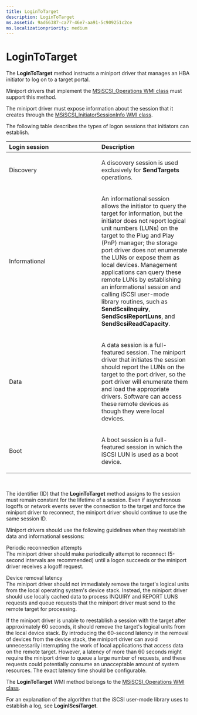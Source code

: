 ```yaml
---
title: LoginToTarget
description: LoginToTarget
ms.assetid: 9ad66387-ca77-46e7-aa91-5c909251c2ce
ms.localizationpriority: medium
---
```


# LoginToTarget


The **LoginToTarget** method instructs a miniport driver that manages an HBA initiator to log on to a target portal.

Miniport drivers that implement the [MSiSCSI\_Operations WMI class](msiscsi-operations-wmi-class.md) must support this method.

The miniport driver must expose information about the session that it creates through the [MSiSCSI\_InitiatorSessionInfo WMI class](msiscsi-initiatorsessioninfo-wmi-class.md).

The following table describes the types of logon sessions that initiators can establish.

<table>
<colgroup>
<col width="50%" />
<col width="50%" />
</colgroup>
<thead>
<tr class="header">
<th align="left">Login session</th>
<th align="left">Description</th>
</tr>
</thead>
<tbody>
<tr class="odd">
<td align="left"><p>Discovery</p></td>
<td align="left"><p>A discovery session is used exclusively for <strong>SendTargets</strong> operations.</p></td>
</tr>
<tr class="even">
<td align="left"><p>Informational</p></td>
<td align="left"><p>An informational session allows the initiator to query the target for information, but the initiator does not report logical unit numbers (LUNs) on the target to the Plug and Play (PnP) manager; the storage port driver does not enumerate the LUNs or expose them as local devices. Management applications can query these remote LUNs by establishing an informational session and calling iSCSI user-mode library routines, such as <strong>SendScsiInquiry</strong>, <strong>SendScsiReportLuns</strong>, and <strong>SendScsiReadCapacity</strong>.</p></td>
</tr>
<tr class="odd">
<td align="left"><p>Data</p></td>
<td align="left"><p>A data session is a full-featured session. The miniport driver that initiates the session should report the LUNs on the target to the port driver, so the port driver will enumerate them and load the appropriate drivers. Software can access these remote devices as though they were local devices.</p></td>
</tr>
<tr class="even">
<td align="left"><p>Boot</p></td>
<td align="left"><p>A boot session is a full-featured session in which the iSCSI LUN is used as a boot device.</p></td>
</tr>
</tbody>
</table>

 

The identifier (ID) that the **LoginToTarget** method assigns to the session must remain constant for the lifetime of a session. Even if asynchronous logoffs or network events sever the connection to the target and force the miniport driver to reconnect, the miniport driver should continue to use the same session ID.

Miniport drivers should use the following guidelines when they reestablish data and informational sessions:

<span id="Periodic_reconnection_attempts"></span><span id="periodic_reconnection_attempts"></span><span id="PERIODIC_RECONNECTION_ATTEMPTS"></span>Periodic reconnection attempts  
The miniport driver should make periodically attempt to reconnect (5-second intervals are recommended) until a logon succeeds or the miniport driver receives a logoff request.

<span id="Device_removal_latency"></span><span id="device_removal_latency"></span><span id="DEVICE_REMOVAL_LATENCY"></span>Device removal latency  
The miniport driver should not immediately remove the target's logical units from the local operating system's device stack. Instead, the miniport driver should use locally cached data to process INQUIRY and REPORT LUNS requests and queue requests that the miniport driver must send to the remote target for processing.

If the miniport driver is unable to reestablish a session with the target after approximately 60 seconds, it should remove the target's logical units from the local device stack. By introducing the 60-second latency in the removal of devices from the device stack, the miniport driver can avoid unnecessarily interrupting the work of local applications that access data on the remote target. However, a latency of more than 60 seconds might require the miniport driver to queue a large number of requests, and these requests could potentially consume an unacceptable amount of system resources. The exact latency time should be configurable.

The **LoginToTarget** WMI method belongs to the [MSiSCSI\_Operations WMI class](msiscsi-operations-wmi-class.md).

For an explanation of the algorithm that the iSCSI user-mode library uses to establish a log, see **LoginIScsiTarget**.

 

 





